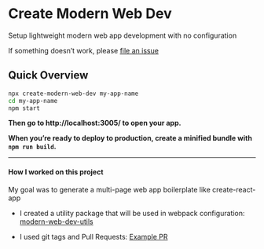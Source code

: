# Create Modern Web Dev

Setup lightweight modern web app development with no configuration

If something doesn’t work, please [file an issue](https://github.com/butadpj/create-modern-web-dev/issues/new)

## Quick Overview

```sh
npx create-modern-web-dev my-app-name
cd my-app-name
npm start
```

**Then go to http://localhost:3005/ to open your app.**

**When you’re ready to deploy to production, create a minified bundle with `npm run build`.**

---

#### How I worked on this project

My goal was to generate a multi-page web app boilerplate like create-react-app

- I created a utility package that will be used in webpack configuration: [modern-web-dev-utils](https://github.com/butadpj/modern-web-dev-utils)

- I used git tags and Pull Requests: [Example PR](https://github.com/butadpj/create-modern-web-dev/pulls?q=is%3Apr+is%3Aclosed)
